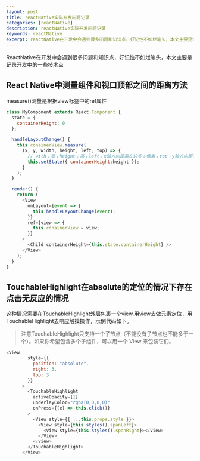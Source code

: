 ```yaml
---
layout: post
title: reactNative实际开发问题记录
categories: [reactNative]
description: reactNative实际开发问题记录
keywords: reactNative
excerpt: reactNative在开发中会遇到很多问题和知识点，好记性不如烂笔头，本文主要是记录开发中的一些技术点...  
---
```


ReactNative在开发中会遇到很多问题和知识点，好记性不如烂笔头，本文主要是记录开发中的一些技术点

## React Native中测量组件和视口顶部之间的距离方法

measure()测量是根据view标签中的ref属性

```javascript
class MyComponent extends React.Component {
  state = {
    containerHeight: 0
  };

  handleLayoutChange() {
    this.conainerView.measure(
      (x, y, width, height, left, top) => {
        // with：宽；height：高；left：x轴方向距离左边多少像素；top：y轴方向距离上边多少像素；
        this.setState({ containerHeight:height });
      }
    );
  }

  render() {
    return (
      <View
        onLayout={event => {
          this.handleLayoutChange(event);
        }}
        ref={view => {
          this.conainerView = view;
        }}
      >
        <Child containerHeight={this.state.containerHeight} />
      </View>
    );
  }
}
```

## TouchableHighlight在absolute的定位的情况下存在点击无反应的情况

这种情况需要在TouchableHighlight外层包裹一个view,用view去做元素定位，用TouchableHighlight去响应触摸操作，示例代码如下。

>注意TouchableHighlight只支持一个子节点（不能没有子节点也不能多于一个）。如果你希望包含多个子组件，可以用一个 View 来包装它们。


```javascript
<View
        style={{
          position: "absolute",
          right: 3,
          top: 3
        }}
      >
        <TouchableHighlight
          activeOpacity={1}
          underlayColor="rgba(0,0,0,0)"
          onPress={(e) => this.click()}
        >
          <View style={{ ...this.props.style }}>
            <View style={this.styles().spanLeft}>
              <View style={this.styles().spanRight}></View>
            </View>
          </View>
        </TouchableHighlight>
      </View>
```
